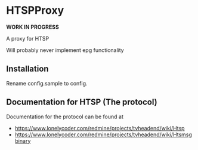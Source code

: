 HTSPProxy
=========


__WORK IN PROGRESS__

A proxy for HTSP

Will probably never implement epg functionality


Installation
------------
Rename config.sample to config.


Documentation for HTSP (The protocol)
----------------------
Documentation for the protocol can be found at
* https://www.lonelycoder.com/redmine/projects/tvheadend/wiki/Htsp
* https://www.lonelycoder.com/redmine/projects/tvheadend/wiki/Htsmsgbinary